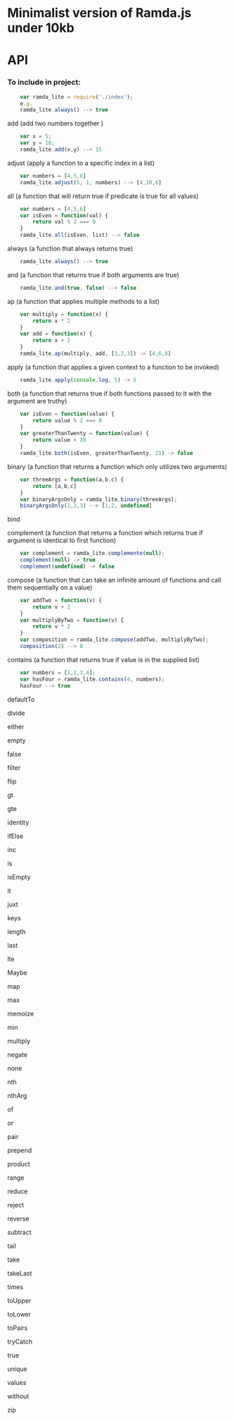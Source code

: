 # Minimalist version of Ramda.js under 10kb 

# API 

### To include in project: 

```javascript
	var ramda_lite = require('./index');
	e.g.
	ramda_lite.always() --> true 
```

 add (add two numbers together )
```javascript
	var x = 5;
	var y = 10;
	ramda_lite.add(x,y) --> 15
```

 adjust (apply a function to a specific index in a list)
```javascript
	var numbers = [4,5,6]
	ramda_lite.adjust(5, 1, numbers) --> [4,10,6]
```

 all (a function that will return true if predicate is true for all values)
```javascript
	var numbers = [4,5,6]
	var isEven = function(val) {
		return val % 2 === 0
	}
	ramda_lite.all(isEven, list) --> false
```
 always (a function that always returns true)
```javascript
	ramda_lite.always() --> true 
```
 and (a function that returns true if both arguments are true)
```javascript
	ramda_lite.and(true, false) --> false
```
 ap (a function that applies multiple methods to a list)
```javascript
	var multiply = function(x) {
		return x * 2
	}
	var add = function(x) {
		return x + 2
	}
	ramda_lite.ap(multiply, add, [1,2,3]) -> [4,6,8]
```
 apply (a function that applies a given context to a function to be invoked)
```javascript
	ramda_lite.apply(console.log, 5) -> 5 
```
 both (a function that returns true if both functions passed to it with the argument are truthy)
```javascript
	var isEven = function(value) {
		return value % 2 === 0
	}
	var greaterThanTwenty = function(value) {
		return value > 20
	}
	ramda_lite.both(isEven, greaterThanTwenty, 21) -> false
```
 binary (a function that returns a function which only utilizes two arguments)
```javascript
	var threeArgs = function(a,b,c) {
		return [a,b,c]
	}
	var binaryArgsOnly = ramda_lite.binary(threeArgs);
	binaryArgsOnly(1,2,3) --> [1,2, undefined]
```
 bind 



 complement (a function that returns a function which returns true if argument is identical to first function)
```javascript
	var complement = ramda_lite.complemente(null);
	complement(null) -> true
	complement(undefined) -> false 
```
 compose (a function that can take an infinite amount of functions and call them sequentially on a value)
```javascript
	var addTwo = function(v) {
		return v + 2 
	}
	var multiplyByTwo = function(v) {
		return v * 2
	}
	var composition = ramda_lite.compose(addTwo, multiplyByTwo);
	composition(2) --> 8
```
 contains (a function that returns true if value is in the supplied list)
```javascript
	var numbers = [1,2,3,4];
	var hasFour = ramda_lite.contains(4, numbers);
	hasFour --> true 
```
 defaultTo 

 divide 

 either 

 empty 

 false 

 filter 

 flip 

 gt 

 gte

 identity

 ifElse 

 inc 

 is 

 isEmpty

 it 

 juxt 

 keys 

 length 

 last 

 lte 

 Maybe 

 map 

 max 

 memoize 

 min 

 multiply 

 negate 

 none 

 nth

 nthArg

 of 

 or 

 pair 

 prepend 

 product 

 range 

 reduce 

 reject 

 reverse 

 subtract 

 tail 

 take 

 takeLast 

 times 

 toUpper

 toLower 

 toPairs

 tryCatch

 true 

 unique 

 values 

 without 

 zip 
